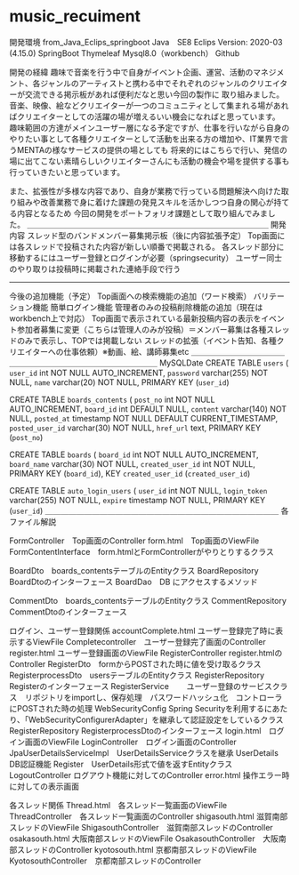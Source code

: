 # music_recuiment
開発環境
from_Java_Eclips_springboot
Java　SE8
Eclips Version: 2020-03 (4.15.0)
SpringBoot
Thymeleaf
Mysql8.0（workbench）
Github

開発の経緯
趣味で音楽を行う中で自身がイベント企画、運営、活動のマネジメント、各ジャンルのアーティストと携わる中でそれぞれのジャンルのクリエイターが交流できる掲示板があれば便利だなと思い今回の製作に
取り組みました。音楽、映像、絵などクリエイターが一つのコミュニティとして集まれる場があればクリエイターとしての活躍の場が増えるいい機会になればと思っています。
趣味範囲の方達がメインユーザー層になる予定ですが、仕事を行いながら自身のやりたい事として各種クリエイターとして活動を出来る方の増加や、IT業界で言うMENTAの様なサービスの提供の場としても
将来的にはこちらで行い、発信の場に出てこない素晴らしいクリエイターさんにも活動の機会や場を提供する事も行っていきたいと思っています。

また、拡張性が多様な内容であり、自身が業務で行っている問題解決へ向けた取り組みや改善業務で身に着けた課題の発見スキルを活かしつつ自身の関心が持てる内容となるため
今回の開発をポートフォリオ課題として取り組んでみました。
＿＿＿＿＿＿＿＿＿＿＿＿＿＿＿＿＿＿＿＿＿＿＿＿＿＿＿＿＿＿＿
開発内容
スレッド型のバンドメンバー募集掲示板（後に内容拡張予定）
Top画面には各スレッドで投稿された内容が新しい順番で掲載される。
各スレッド部分に移動するにはユーザー登録とログインが必要（springsecurity）
ユーザー同士のやり取りは投稿時に掲載された連絡手段で行う
________________________________________________________
今後の追加機能（予定）
Top画面への検索機能の追加（ワード検索）
バリテーション機能
簡単ログイン機能
管理者のみの投稿削除機能の追加（現在はworkbench上で対応）
Top画面で表示されている最新投稿内容の表示をイベント参加者募集に変更（こちらは管理人のみが投稿）＝メンバー募集は各種スレッドのみで表示し、TOPでは掲載しない
スレッドの拡張（イベント告知、各種クリエイターへの仕事依頼）※動画、絵、講師募集etc
＿＿＿＿＿＿＿＿＿＿＿＿＿＿＿＿＿＿＿＿＿＿＿＿＿＿＿＿＿＿＿
MySQLDate
CREATE TABLE `users` (
  `user_id` int NOT NULL AUTO_INCREMENT,
  `password` varchar(255) NOT NULL,
  `name` varchar(20) NOT NULL,
  PRIMARY KEY (`user_id`)
  
 CREATE TABLE `boards_contents` (
  `post_no` int NOT NULL AUTO_INCREMENT,
  `board_id` int DEFAULT NULL,
  `content` varchar(140) NOT NULL,
  `posted_at` timestamp NOT NULL DEFAULT CURRENT_TIMESTAMP,
  `posted_user_id` varchar(30) NOT NULL,
  `href_url` text,
  PRIMARY KEY (`post_no`) 
  
  CREATE TABLE `boards` (
  `board_id` int NOT NULL AUTO_INCREMENT,
  `board_name` varchar(30) NOT NULL,
  `created_user_id` int NOT NULL,
  PRIMARY KEY (`board_id`),
  KEY `created_user_id` (`created_user_id`)
  
  CREATE TABLE `auto_login_users` (
  `user_id` int NOT NULL,
  `login_token` varchar(255) NOT NULL,
  `expire` timestamp NOT NULL,
  PRIMARY KEY (`user_id`)
 ＿＿＿＿＿＿＿＿＿＿＿＿＿＿＿＿＿＿＿＿＿＿＿＿＿＿＿＿＿＿ 
各ファイル解説

FormController　Top画面のController
form.html　Top画面のViewFile
FormContentInterface　form.htmlとFormControllerがやりとりするクラス

BoardDto　boards_contentsテーブルのEntityクラス
BoardRepository　BoardDtoのインターフェース
BoardDao　DB にアクセスするメソッド

CommentDto　boards_contentsテーブルのEntityクラス
CommentRepository　CommentDtoのインターフェース


ログイン、ユーザー登録関係
accountComplete.html ユーザー登録完了時に表示するViewFile
Completecontroller　ユーザー登録完了画面のController
register.html ユーザー登録画面のViewFile
RegisterController register.htmlのController
RegisterDto　formからPOSTされた時に値を受け取るクラス
RegisterprocessDto　usersテーブルのEntityクラス
RegisterRepository　Registerのインターフェース
RegisterService 　　ユーザー登録のサービスクラス　リポジトリをimportし、保存処理　パスワードハッシュ化　コントローラにPOSTされた時の処理
WebSecurityConfig  Spring Securityを利用するにあたり、「WebSecurityConfigurerAdapter」を継承して認証設定をしているクラス
RegisterRepository  RegisterprocessDtoのインターフェース
login.html　ログイン画面のViewFile
LoginController　ログイン画面のController
JpaUserDetailsServiceImpl　UserDetailsServiceクラスを継承
UserDetails　DB認証機能
Register　UserDetails形式で値を返すEntityクラス
LogoutController ログアウト機能に対してのController
error.html 操作エラー時に対しての表示画面

各スレッド関係
Thread.html　各スレッド一覧画面のViewFile
ThreadController　各スレッド一覧画面のController
shigasouth.html 滋賀南部スレッドのViewFile
ShigasouthController　滋賀南部スレッドのController
osakasouth.html 大阪南部スレッドのViewFile
OsakasouthController　大阪南部スレッドのController
kyotosouth.html 京都南部スレッドのViewFile
KyotosouthController　京都南部スレッドのController



